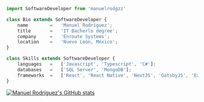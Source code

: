 ```javascript
import SoftwareDeveloper from 'manuelrodgzz'

class Bio extends SoftwareDeveloper {
    name        =   'Manuel Rodríguez';
    title       =   'IT Bacherlo degree';
    company     =   'Enroute Systems';
    location    =   'Nuevo León, México';
}

class Skills extends SoftwareDeveloper {
    languages   =   ['Javascript', 'Typescript', 'C#'];
    databases   =   ['SQL Server', 'MongoDB'];
    frameworks  =   ['React', 'React Native', 'NextJS', 'GatsbyJS', 'Express', 'GraphQL', '.NET'];
}
```

[![Manuel Rodríguez's GitHub stats](https://github-readme-stats.vercel.app/api?username=manuelrodgzz)](https://github.com/anuraghazra/github-readme-stats)
